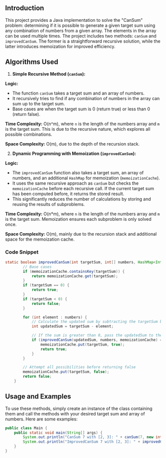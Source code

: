 ## Introduction

This project provides a Java implementation to solve the "CanSum" problem: determining if it is possible to generate a given target sum using any combination of numbers from a given array. The elements in the array can be used multiple times. The project includes two methods: `canSum` and `improvedCanSum`. The former is a straightforward recursive solution, while the latter introduces memoization for improved efficiency.

## Algorithms Used

1. **Simple Recursive Method (`canSum`):**

**Logic:**
- The function `canSum` takes a target sum and an array of numbers.
- It recursively tries to find if any combination of numbers in the array can sum up to the target sum.
- Base cases are when the target sum is 0 (return true) or less than 0 (return false).

**Time Complexity:** O(n^m), where `n` is the length of the numbers array and `m` is the target sum. This is due to the recursive nature, which explores all possible combinations.

**Space Complexity:** O(m), due to the depth of the recursion stack.

2. **Dynamic Programming with Memoization (`improvedCanSum`):**

**Logic:**
- The `improvedCanSum` function also takes a target sum, an array of numbers, and an additional `HashMap` for memoization (`memoizationCache`).
- It uses the same recursive approach as `canSum` but checks the `memoizationCache` before each recursive call. If the current target sum has been computed before, it returns the stored result.
- This significantly reduces the number of calculations by storing and reusing the results of subproblems.

**Time Complexity:** O(n*m), where `n` is the length of the numbers array and `m` is the target sum. Memoization ensures each subproblem is only solved once.

**Space Complexity:** O(m), mainly due to the recursion stack and additional space for the memoization cache.

### Code Snippet

```java
static boolean improvedCanSum(int targetSum, int[] numbers, HashMap<Integer, Boolean> memoizationCache) {
        // Base cases
        if (memoizationCache.containsKey(targetSum)) {
            return memoizationCache.get(targetSum);
        }
        if (targetSum == 0) {
            return true;
        }
        if (targetSum < 0) {
            return false;
        }

        for (int element : numbers) {
            // Calculate the updated sum by subtracting the targetSum by each element
            int updatedSum = targetSum - element;

            // If the sum is greater than 0, pass the updatedSum to the next recursive call
            if (improvedCanSum(updatedSum, numbers, memoizationCache) == true) {
                memoizationCache.put(targetSum, true);
                return true;
            }
        }

        // Attempt all possibilities before returning false
        memoizationCache.put(targetSum, false);
        return false;
    }
```

## Usage and Examples

To use these methods, simply create an instance of the class containing them and call the methods with your desired target sum and array of numbers. Here are some examples:

```java
public class Main {
    public static void main(String[] args) {
        System.out.println("CanSum 7 with [2, 3]: " + canSum(7, new int[]{2, 3})); // false
        System.out.println("ImprovedCanSum 7 with [2, 3]: " + improvedCanSum(7, new int[]{2, 3}, new HashMap<>())); // false
    }
}
```
